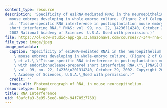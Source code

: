 ```yaml
---
content_type: resource
description: 'Specificity of esiRNA-mediated RNAi in the neuroepithelium of postimplantation
  mouse embryos developing in whole-embryo culture. (Figure 2 of Calegari, F., et
  al. "Tissue-specific RNA interference in postimplantation mouse embryos with endoribonuclease-prepared
  short interfering RNA." PNAS: vol. 99, no. 22, 14236?14240, October 29, 2002. Copyright
  2002 National Academy of Sciences, U.S.A. Used with permission.)'
file: https://ol-ocw-studio-app-qa.s3.amazonaws.com/courses/7-344-rna-interference-a-new-tool-for-genetic-analysis-and-therapeutics-fall-2004/f8afcfa33e955ee8b00b94f705277691_7-344f04.jpg
file_type: image/jpeg
image_metadata:
  caption: "Specificity of esiRNA-mediated RNAi in the neuroepithelium of postimplantation\
    \ mouse embryos developing in whole-embryo culture. (Figure 2 of Calegari, F.,\
    \ et al.\_\"Tissue-specific RNA interference in postimplantation mouse embryos\
    \ with endoribonuclease-prepared short interfering RNA.\"\_[PNAS](http://www.pnas.org/):\
    \ vol. 99, no. 22, 14236\u201314240, October 29, 2002. Copyright 2002 National\
    \ Academy of Sciences, U.S.A.\_Used with permission.)"
  credit: ''
  image-alt: Photomicrograph of RNAi in mouse neuroepithelium.
resourcetype: Image
title: RNA Interference
uid: f8afcfa3-3e95-5ee8-b00b-94f705277691
---
```

